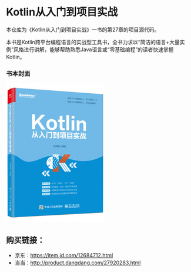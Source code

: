 # Kotlin从入门到项目实战

本仓库为《Kotlin从入门到项目实战》一书的第27章的项目源代码。

本书是Kotlin跨平台编程语言的实战型工具书，全书力求以“简洁的语言+大量实例”风格进行讲解，能够帮助熟悉Java语言或“零基础编程”的读者快速掌握Kotlin。

### 书本封面
![](cover.jpg)

## 购买链接：

- 京东：https://item.jd.com/12684712.html
- 当当：http://product.dangdang.com/27920283.html

